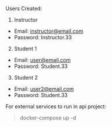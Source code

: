 Users Created:
1. Instructor

- Email: instructor@email.com
- Password: Instructor.33

2. Student 1

- Email: user@email.com
- Password: Student.33
3. Student 2

- Email: user2@email.com
- Password: Student.33

 For external services to run in api project: 
> docker-compose up -d

